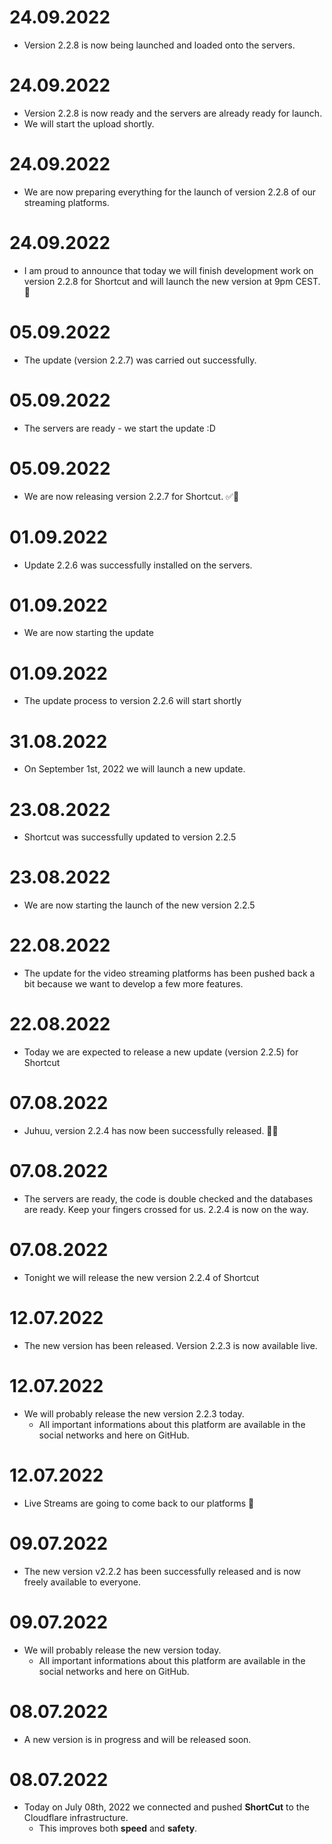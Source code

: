 # 24.09.2022
 - Version 2.2.8 is now being launched and loaded onto the servers.

# 24.09.2022
 - Version 2.2.8 is now ready and the servers are already ready for launch.
 - We will start the upload shortly.

# 24.09.2022
 - We are now preparing everything for the launch of version 2.2.8 of our streaming platforms.

# 24.09.2022
 - I am proud to announce that today we will finish development work on version 2.2.8 for Shortcut and will launch the new version at 9pm CEST. 🥳

# 05.09.2022
 - The update (version 2.2.7) was carried out successfully.

# 05.09.2022
 - The servers are ready - we start the update :D

# 05.09.2022
 - We are now releasing version 2.2.7 for Shortcut. ✅🚀

# 01.09.2022
 - Update 2.2.6 was successfully installed on the servers.

# 01.09.2022
 - We are now starting the update

# 01.09.2022
 - The update process to version 2.2.6 will start shortly

# 31.08.2022
 - On September 1st, 2022 we will launch a new update.

# 23.08.2022
 - Shortcut was successfully updated to version 2.2.5

# 23.08.2022
 - We are now starting the launch of the new version 2.2.5

# 22.08.2022
 - The update for the video streaming platforms has been pushed back a bit because we want to develop a few more features.

# 22.08.2022
 - Today we are expected to release a new update (version 2.2.5) for Shortcut

# 07.08.2022
 - Juhuu, version 2.2.4 has now been successfully released. 🥳😍

# 07.08.2022
 - The servers are ready, the code is double checked and the databases are ready. Keep your fingers crossed for us. 2.2.4 is now on the way.

# 07.08.2022
 - Tonight we will release the new version 2.2.4 of Shortcut

# 12.07.2022
 - The new version has been released. Version 2.2.3 is now available live.

# 12.07.2022
 - We will probably release the new version 2.2.3 today.
    - All important informations about this platform are available in the social networks and here on GitHub.

# 12.07.2022
 - Live Streams are going to come back to our platforms 🔴

# 09.07.2022
 - The new version v2.2.2 has been successfully released and is now freely available to everyone.

# 09.07.2022
 - We will probably release the new version today.
    - All important informations about this platform are available in the social networks and here on GitHub.

# 08.07.2022
  - A new version is in progress and will be released soon.

# 08.07.2022
  - Today on July 08th, 2022 we connected and pushed **ShortCut** to the Cloudflare infrastructure.
     - This improves both **speed** and **safety**.
